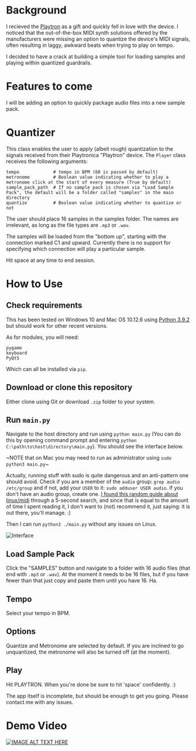 # Background

I recieved the [Playtron](https://shop.playtronica.com/playtron) as a gift and quickly fell in love with the device. I noticed that the out-of-the-box MIDI synth solutions offered by the manufacturers were missing an option to quantize the device's MIDI signals, often resulting in laggy, awkward beats when trying to play on tempo.

I decided to have a crack at building a simple tool for loading samples and playing within quantized guardrails.

# Features to come

I will be adding an option to quickly package audio files into a new sample pack.

# Quantizer

This class enables the user to apply (albeit rough) quantization to the signals received from their Playtronica "Playtron" device.
The `Player` class receives the following arguments:

```
tempo             # tempo in BPM (60 is passed by default)
metronome         # Boolean value indicating whether to play a metronome click at the start of every measure (True by default)
sample_pack_path  # If no sample pack is chosen via "Load Sample Pack", the default will be a folder called "samples" in the main directory
quantize          # Boolean value indicating whether to quantize or not
```

The user should place 16 samples in the samples folder. The names are irrelevant, as long as the file types are `.mp3` or `.wav`.

The samples will be loaded from the "bottom up", starting with the connection marked C1 and upward.
Currently there is no support for specifying which connection will play a particular sample.

Hit space at any time to end session.

# How to Use

## Check requirements

This has been tested on Windows 10 and Mac OS 10.12.6 using [Python 3.9.2](https://www.python.org/ftp/python/3.9.2/python-3.9.2-amd64.exe) but should work for other recent versions.

As for modules, you will need:

```
pygame
keyboard
PyQt5
```

Which can all be installed via `pip`.

## Download or clone this repository

Either clone using Git or download `.zip` folder to your system.

## Run `main.py`

Navigate to the host directory and run using `python main.py` (You can do this by opening command prompt and entering `python C:\path\to\host\directory\main.py`). You should see the interface below.

~NOTE that on Mac you may need to run as administrator using `sudo python3 main.py`~

Actually, running stuff with sudo is quite dangerous and an anti-pattern one should avoid.
Check if you are a member of the `audio` group: `grep audio /etc/group` and if not, add your `USER` to it: `sudo adduser USER audio`.
If you don't have an audio group, create one. [I found this random guide about linux/midi](http://www.tedfelix.com/linux/linux-midi.html#audio-group) through a 5-second search, and since that is equal to the amount of time I spent reading it, I don't want to (not) recommend it, just saying: it is out there, you'll manage. :)

Then I can run `python3 ./main.py` without any issues on Linux.


![Interface](https://i.imgur.com/hSzlhde.png)

## Load Sample Pack

Click the "SAMPLES" button and navigate to a folder with 16 audio files (that end with `.mp3` or `.wav`). At the moment it needs to be 16 files, but if you have fewer than that just copy and paste them until you have 16. Ha.

## Tempo

Select your tempo in BPM.

## Options

Quantize and Metronome are selected by default. If you are inclined to go unquantized, the metronome will also be turned off (at the moment).

## Play

Hit PLAYTRON. When you're done be sure to hit 'space' confidently. :)

The app itself is incomplete, but should be enough to get you going.
Please contact me with any issues.

# Demo Video

[![IMAGE ALT TEXT HERE](https://img.youtube.com/vi/t6bMnLYBCv8/0.jpg)](https://www.youtube.com/watch?v=t6bMnLYBCv88)
